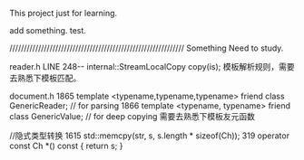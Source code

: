 This project just for learning.

add something. test.




/////////////////////////////////////////////////////////////
Something Need to study.

reader.h
LINE 248-- internal::StreamLocalCopy<InputStream> copy(is); 模板解析规则，需要去熟悉下模板匹配。

document.h
1865     template <typename,typename,typename> friend class GenericReader; // for parsing
1866     template <typename, typename> friend class GenericValue; // for deep copying
需要去熟悉下模板友元函数

//隐式类型转换
1615     std::memcpy(str, s, s.length * sizeof(Ch));
319      operator const Ch *() const { return s; }

